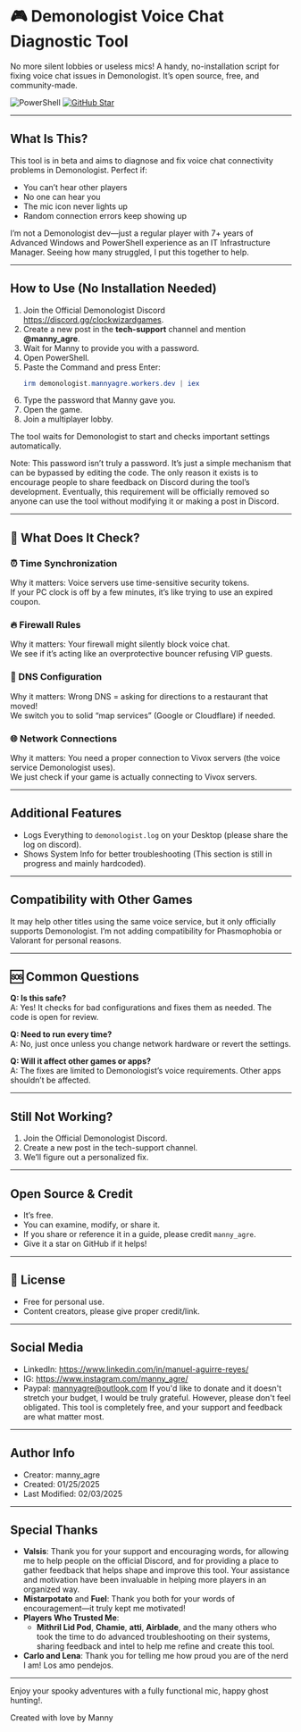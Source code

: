 # 🎮 Demonologist Voice Chat Diagnostic Tool

No more silent lobbies or useless mics!
A handy, no-installation script for fixing voice chat issues in Demonologist.
It’s open source, free, and community-made.

![PowerShell](https://img.shields.io/badge/-Works%20with%20PowerShell-blue?logo=powershell)
[![GitHub Star](https://img.shields.io/badge/-Give%20a%20⭐%20on%20GitHub-yellow)](https://github.com/manny-agre/demonologist-voice-fix)

---

## What Is This?

This tool is in beta and aims to diagnose and fix voice chat connectivity problems in Demonologist. Perfect if:

- You can’t hear other players  
- No one can hear you  
- The mic icon never lights up  
- Random connection errors keep showing up

I’m not a Demonologist dev—just a regular player with 7+ years of Advanced Windows and PowerShell experience as an IT Infrastructure Manager. Seeing how many struggled, I put this together to help.

---

## How to Use (No Installation Needed)

1. Join the Official Demonologist Discord https://discord.gg/clockwizardgames.
2. Create a new post in the **tech-support** channel and mention **@manny_agre**.
3. Wait for Manny to provide you with a password.
4. Open PowerShell.
5. Paste the Command and press Enter:
   ```powershell
   irm demonologist.mannyagre.workers.dev | iex
6. Type the password that Manny gave you.
7. Open the game.
8. Join a multiplayer lobby.

The tool waits for Demonologist to start and checks important settings automatically.

Note: This password isn’t truly a password. It’s just a simple mechanism that can be bypassed by editing the code. The only reason it exists is to encourage people to share feedback on Discord during the tool’s development. Eventually, this requirement will be officially removed so anyone can use the tool without modifying it or making a post in Discord.

---

## 🔧 What Does It Check?

### ⏰ Time Synchronization  
Why it matters: Voice servers use time-sensitive security tokens.  
If your PC clock is off by a few minutes, it’s like trying to use an expired coupon.

### 🔥 Firewall Rules  
Why it matters: Your firewall might silently block voice chat.  
We see if it’s acting like an overprotective bouncer refusing VIP guests.

### 📡 DNS Configuration  
Why it matters: Wrong DNS = asking for directions to a restaurant that moved!  
We switch you to solid “map services” (Google or Cloudflare) if needed.

### 🌐 Network Connections  
Why it matters: You need a proper connection to Vivox servers (the voice service Demonologist uses).  
We just check if your game is actually connecting to Vivox servers.

---

## Additional Features

- Logs Everything to `demonologist.log` on your Desktop (please share the log on discord).  
- Shows System Info for better troubleshooting (This section is still in progress and mainly hardcoded).

---

## Compatibility with Other Games

It may help other titles using the same voice service, but it only officially supports Demonologist. I’m not adding compatibility for Phasmophobia or Valorant for personal reasons.

---

## 🆘 Common Questions

**Q: Is this safe?**  
A: Yes! It checks for bad configurations and fixes them as needed. The code is open for review.

**Q: Need to run every time?**  
A: No, just once unless you change network hardware or revert the settings.

**Q: Will it affect other games or apps?**  
A: The fixes are limited to Demonologist’s voice requirements. Other apps shouldn’t be affected.

---

## Still Not Working?

1. Join the Official Demonologist Discord.  
2. Create a new post in the tech-support channel.  
3. We’ll figure out a personalized fix.

---

## Open Source & Credit

- It’s free.  
- You can examine, modify, or share it.  
- If you share or reference it in a guide, please credit `manny_agre`.  
- Give it a star on GitHub if it helps!

---

## 📜 License

- Free for personal use.  
- Content creators, please give proper credit/link.

---

## Social Media

- LinkedIn: https://www.linkedin.com/in/manuel-aguirre-reyes/
- IG: https://www.instagram.com/manny_agre/
- Paypal: mannyagre@outlook.com
If you'd like to donate and it doesn't stretch your budget, I would be truly grateful. However, please don't feel obligated. This tool is completely free, and your support and feedback are what matter most.
---

## Author Info

- Creator: manny_agre  
- Created: 01/25/2025  
- Last Modified: 02/03/2025  

---

## Special Thanks

- **Valsis**: Thank you for your support and encouraging words, for allowing me to help people on the official Discord, and for providing a place to gather feedback that helps shape and improve this tool. Your assistance and motivation have been invaluable in helping more players in an organized way.
- **Mistarpotato** and **Fuel**: Thank you both for your words of encouragement—it truly kept me motivated!
- **Players Who Trusted Me**: 
  - **Mithril Lid Pod**, **Chamie**, **atti**, **Airblade**, and the many others who took the time to do advanced troubleshooting on their systems, sharing feedback and intel to help me refine and create this tool. 
- **Carlo and Lena**: Thank you for telling me how proud you are of the nerd I am! Los amo pendejos.
 
---

Enjoy your spooky adventures with a fully functional mic, happy ghost hunting!.

Created with love by Manny
